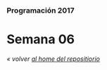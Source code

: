 ### Programación 2017
# Semana 06


*« volver [al home del repositiorio](https://github.com/Franzel/UDD_Programacion_2017_1sem)*
